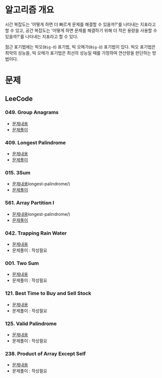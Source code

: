 # 알고리즘 개요

시간 복잡도는 '어떻게 하면 더 빠르게 문제를 해결할 수 있을까?'를 나타내는 지표라고 할 수 있고, 공간 복잡도는 '어떻게 하면 문제를 해결하기 위해 더 적은 용량을 사용할 수 있을까?'를 나타내는 지표라고 할 수 있다.

점근 표기법에는 빅오(`Big-O`) 표기법, 빅 오메가(`Big-Ω`) 표기법이 있다. 빅오 표기법은 최악의 성능을, 빅 오메가 표기법은 최선의 성능일 때를 가정하여 연산량을 판단하는 방법이다.

# 문제

## LeeCode

### 049. Group Anagrams

- [문제내용](https://leetcode.com/problems/group-anagrams/)
- [문제풀이](https://choewy.tistory.com/128)

### 409. Longest Palindrome

- [문제내용](https://leetcode.com/problems/longest-palindrome/)
- [문제풀이](https://choewy.tistory.com/129)

### 015. 3Sum

- [문제내용](https://leetcode.com/problems/3sum/)longest-palindrome/)
- [문제풀이](https://choewy.tistory.com/130)

### 561. Array Partition I

- [문제내용](https://leetcode.com/problems/array-partition-i/)longest-palindrome/)
- [문제풀이](https://choewy.tistory.com/131)

### 042. Trapping Rain Water

- [문제내용](https://leetcode.com/problems/trapping-rain-water/)
- 문제풀이 : 작성필요

### 001. Two Sum

- [문제내용](https://leetcode.com/problems/two-sum/)
- 문제풀이 : 작성필요

### 121. Best Time to Buy and Sell Stock

- [문제내용](https://leetcode.com/problems/best-time-to-buy-and-sell-stock/)
- 문제풀이 : 작성필요

### 125. Valid Palindrome

- [문제내용](https://leetcode.com/problems/valid-palindrome/)
- 문제풀이 : 작성필요

### 238. Product of Array Except Self

- [문제내용](https://leetcode.com/problems/product-of-array-except-self/)
- 문제풀이 : 작성필요
